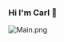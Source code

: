 ### Hi I'm Carl 👋

<img src="/Carl-Stanley/Carl-Stanley/blob/main/Main.png?raw=true" alt="Main.png">
